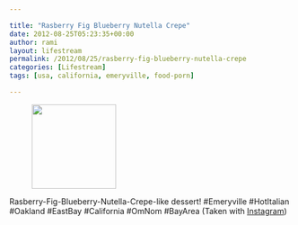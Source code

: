 ```yaml
---

title: "Rasberry Fig Blueberry Nutella Crepe"
date: 2012-08-25T05:23:35+00:00
author: rami
layout: lifestream 
permalink: /2012/08/25/rasberry-fig-blueberry-nutella-crepe
categories: [Lifestream]
tags: [usa, california, emeryville, food-porn]

---
```


<div id='gallery-36' class='gallery galleryid-1931 gallery-columns-3 gallery-size-thumbnail'>
  <figure class='gallery-item'> 
  
  <div class='gallery-icon landscape'>
    <a href='http://139.59.20.41/2012/08/25/rasberry-fig-blueberry-nutella-crepe-like-dessert/attachment/1932/'><img width="150" height="150" src="http://139.59.20.41/wp-content/uploads/2012/08/tumblr_m9apncSxoV1qb4qlko1_1280-150x150.jpg" class="attachment-thumbnail size-thumbnail" alt="" srcset="http://139.59.20.41/wp-content/uploads/2012/08/tumblr_m9apncSxoV1qb4qlko1_1280-150x150.jpg 150w, http://139.59.20.41/wp-content/uploads/2012/08/tumblr_m9apncSxoV1qb4qlko1_1280-300x300.jpg 300w, http://139.59.20.41/wp-content/uploads/2012/08/tumblr_m9apncSxoV1qb4qlko1_1280-100x100.jpg 100w, http://139.59.20.41/wp-content/uploads/2012/08/tumblr_m9apncSxoV1qb4qlko1_1280.jpg 612w" sizes="100vw" /></a>
  </div></figure>
</div>

Rasberry-Fig-Blueberry-Nutella-Crepe-like dessert! #Emeryville #HotItalian #Oakland #EastBay #California #OmNom #BayArea (Taken with [Instagram](http://instagram.com))

